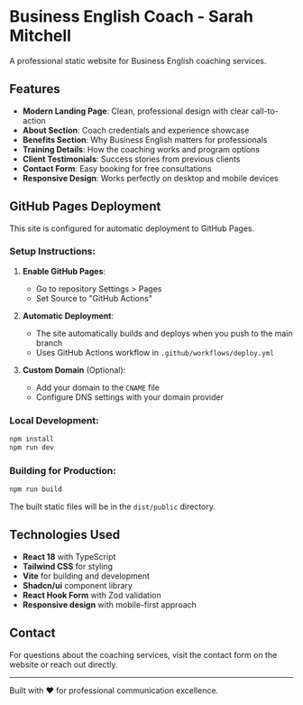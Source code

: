 # Business English Coach - Sarah Mitchell

A professional static website for Business English coaching services.

## Features

- **Modern Landing Page**: Clean, professional design with clear call-to-action
- **About Section**: Coach credentials and experience showcase
- **Benefits Section**: Why Business English matters for professionals
- **Training Details**: How the coaching works and program options
- **Client Testimonials**: Success stories from previous clients
- **Contact Form**: Easy booking for free consultations
- **Responsive Design**: Works perfectly on desktop and mobile devices

## GitHub Pages Deployment

This site is configured for automatic deployment to GitHub Pages.

### Setup Instructions:

1. **Enable GitHub Pages**: 
   - Go to repository Settings > Pages
   - Set Source to "GitHub Actions"

2. **Automatic Deployment**: 
   - The site automatically builds and deploys when you push to the main branch
   - Uses GitHub Actions workflow in `.github/workflows/deploy.yml`

3. **Custom Domain** (Optional):
   - Add your domain to the `CNAME` file
   - Configure DNS settings with your domain provider

### Local Development:

```bash
npm install
npm run dev
```

### Building for Production:

```bash
npm run build
```

The built static files will be in the `dist/public` directory.

## Technologies Used

- **React 18** with TypeScript
- **Tailwind CSS** for styling
- **Vite** for building and development
- **Shadcn/ui** component library
- **React Hook Form** with Zod validation
- **Responsive design** with mobile-first approach

## Contact

For questions about the coaching services, visit the contact form on the website or reach out directly.

---

Built with ❤️ for professional communication excellence.